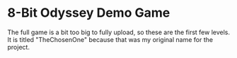 # 8-Bit Odyssey Demo Game

The full game is a bit too big to fully upload, so these are the first few levels. It is titled "TheChosenOne" because that was my original name for the project.
